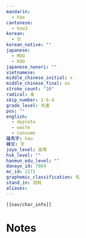 ```yaml
---
mandarin:
  - hào
cantonese:
  - hou3
korean:
  - 모
korean_native: ""
japanese:
  - MOU
  - KOU
japanese_nanori: ""
vietnamese:
middle_chinese_initial: x
middle_chinese_final: ɑu
stroke_count: "10"
radical: 耒
skip_number: 1-6-4
grade_level: 先進
pos: ""
english:
  - deplete
  - waste
  - consume
羅馬字: hau
韓文: 핫
joyo_level: 高等
hsk_level: ""
hanmun_edu_level: ""
danayo_id: 7084
mc_id: 2271
graphemic_classification: 毛
stand_in: 消耗
aliases:
---
```

```meta-bind-embed
[[nav/char_info]]
```

# Notes
